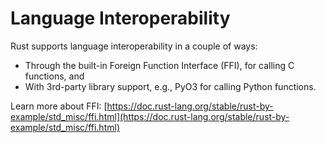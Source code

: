 # Language Interoperability

Rust supports language interoperability in a couple of ways:

* Through the built-in Foreign Function Interface (FFI), for calling C functions, and
* With 3rd-party library support, e.g., PyO3 for calling Python functions.

Learn more about FFI: [https://doc.rust-lang.org/stable/rust-by-example/std_misc/ffi.html](https://doc.rust-lang.org/stable/rust-by-example/std_misc/ffi.html)
